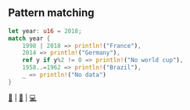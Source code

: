 ## Pattern matching

```rust
let year: u16 = 2018;
match year {
    1998 | 2018 => println!("France"),
    2014 => println!("Germany"),
    ref y if y%2 != 0 => println!("No world cup"),
    1958..=1962 => println!("Brazil"),
    _ => println!("No data")
}
```
[📒](https://doc.rust-lang.org/1.7.0/book/match.html) | 
[📒](https://doc.rust-lang.org/1.7.0/book/patterns.html) | 
[💻](https://play.rust-lang.org/?version=stable&mode=debug&edition=2018&gist=dc55de878fcddacaa8dea2c226f52e44)

